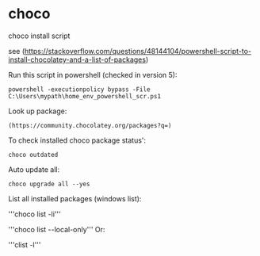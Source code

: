 # choco
choco install script

see (https://stackoverflow.com/questions/48144104/powershell-script-to-install-chocolatey-and-a-list-of-packages)

Run this script in powershell (checked in version 5):

```powershell -executionpolicy bypass -File C:\Users\mypath\home_env_powershell_scr.ps1```

Look up package:

```(https://community.chocolatey.org/packages?q=)```

To check installed choco package status':

```choco outdated```

Auto update all:

```choco upgrade all --yes```

List all installed packages (windows list):

'''choco list -li'''


'''choco list --local-only'''
Or:

'''clist -l'''
